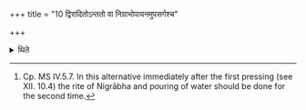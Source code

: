 +++
title = "10 द्विरादितोऽन्ततो वा निग्राभोपायनमुपसर्गश्च"

+++

<details><summary>थिते</summary>

10. The rite of Nigrābha and of pouring water should be done twice in the first or the last round.[^1]   

[^1]: Cp. MS IV.5.7. In this alternative immediately after the first pressing (see XII. 10.4) the rite of Nigrābha and pouring of water should be done for the second time.  
</details>
